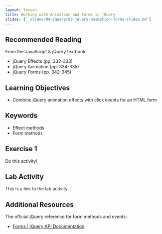 ```yaml
---
layout: lesson
title: Working with Animation and Forms in jQuery
slides: ['_slides/04-jquery/03-jquery-animation-forms-slides.md']
---
```


## Recommended Reading

From the JavaScript & jQuery textbook:

- jQuery Effects (pp. 332-333)
- jQuery Animation (pp. 334-335)
- jQuery Forms (pp. 342-345)

## Learning Objectives

- Combine jQuery animation effects with click events for an HTML form

## Keywords

- Effect methods
- Form methods

## Exercise 1

Do this activity!

## Lab Activity

This is a link to the lab activity...

## Additional Resources

The official jQuery reference for form methods and events:

- [Forms | jQuery API Documentation](https://api.jquery.com/category/forms/)
